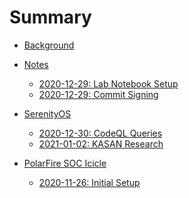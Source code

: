 # Summary

- [Background](./background.md)

- [Notes]()
    - [2020-12-29: Lab Notebook Setup](./notes/2020-12-29.md)
    - [2020-12-29: Commit Signing](./notes/2020-12-29-gpg-signing.md)

- [SerenityOS]()
    - [2020-12-30: CodeQL Queries](./serenityos/2020-12-30.md)
    - [2021-01-02: KASAN Research](./serenityos/2021-01-02.md)

- [PolarFire SOC Icicle]()
    - [2020-11-26: Initial Setup](./polarfire/2020-11-26.md)
